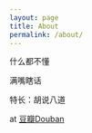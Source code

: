 ```yaml
---
layout: page
title: About
permalink: /about/
---
```


什么都不懂 

满嘴瞎话 

特长：胡说八道 

at [豆瓣Douban](https://www.douban.com/people/wudingzhe/)
